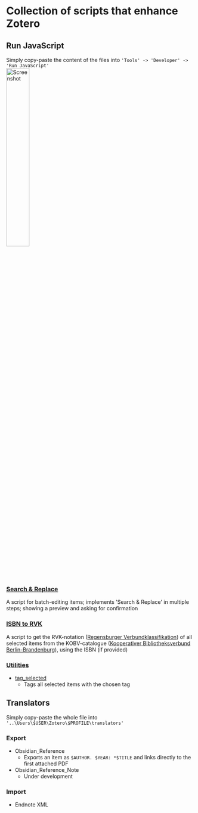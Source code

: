 # Collection of scripts that enhance Zotero
## Run JavaScript
Simply copy-paste the content of the files into `'Tools' -> 'Developer' -> 'Run JavaScript'`  
<img src="https://github.com/user-attachments/assets/dfe680c2-470e-43bd-9311-8ae149125612" alt="Screenshot" width="35%">
### [Search & Replace](https://github.com/Schoeneh/zotero_scripts/tree/main/search%26replace)
A script for batch-editing items; implements 'Search & Replace' in multiple steps; showing a preview and asking for confirmation
### [ISBN to RVK](https://github.com/Schoeneh/zotero_scripts/tree/main/isbn2rvk)
A script to get the RVK-notation ([Regensburger Verbundklassifikation](https://rvk.uni-regensburg.de/?view=article&id=141&catid=2)) of all selected items from the KOBV-catalogue ([Kooperativer Bibliotheksverbund Berlin-Brandenburg](https://www.kobv.de/)), using the ISBN (if provided)
### [Utilities](https://github.com/Schoeneh/zotero_scripts/tree/main/utilities)
- [tag_selected](https://github.com/Schoeneh/zotero_scripts/blob/main/utilities/tag_selected.js)
  - Tags all selected items with the chosen tag
## Translators
Simply copy-paste the whole file into `'..\Users\$USER\Zotero\$PROFILE\translators'`
### Export
- Obsidian_Reference
  - Exports an item as `$AUTHOR. $YEAR: *$TITLE` and links directly to the first attached PDF
- Obsidian_Reference_Note
  - Under development 
### Import
- Endnote XML
